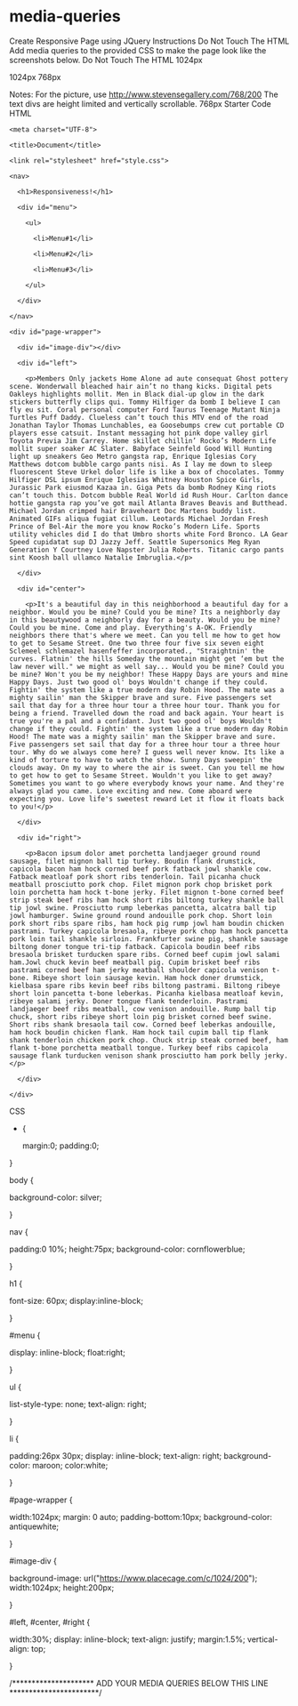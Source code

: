 # media-queries
Create Responsive Page using JQuery
Instructions
Do Not Touch The HTML
Add media queries to the provided CSS to make the page look like the screenshots below.
Do Not Touch The HTML
1024px

1024px
768px

Notes:
For the picture, use http://www.stevensegallery.com/768/200
The text divs are height limited and vertically scrollable.
768px
Starter Code
HTML

<!DOCTYPE html>

<html lang="en-us">

  <head>

    <meta charset="UTF-8">

    <title>Document</title>

    <link rel="stylesheet" href="style.css">

  </head>

  <body>

    <nav>

      <h1>Responsiveness!</h1>

      <div id="menu">

        <ul>

          <li>Menu#1</li>

          <li>Menu#2</li>

          <li>Menu#3</li>

        </ul>

      </div>

    </nav>

    <div id="page-wrapper">

      <div id="image-div"></div>

      <div id="left">

        <p>Members Only jackets Home Alone ad aute consequat Ghost pottery scene. Wonderwall bleached hair ain’t no thang kicks. Digital pets Oakleys highlights mollit. Men in Black dial-up glow in the dark stickers butterfly clips qui. Tommy Hilfiger da bomb I believe I can fly eu sit. Coral personal computer Ford Taurus Teenage Mutant Ninja Turtles Puff Daddy. Clueless can’t touch this MTV end of the road Jonathan Taylor Thomas Lunchables, ea Goosebumps crew cut portable CD players esse catsuit. Instant messaging hot pink dope valley girl Toyota Previa Jim Carrey. Home skillet chillin’ Rocko’s Modern Life mollit super soaker AC Slater. Babyface Seinfeld Good Will Hunting light up sneakers Geo Metro gangsta rap, Enrique Iglesias Cory Matthews dotcom bubble cargo pants nisi. As I lay me down to sleep fluorescent Steve Urkel dolor life is like a box of chocolates. Tommy Hilfiger DSL ipsum Enrique Iglesias Whitney Houston Spice Girls, Jurassic Park eiusmod Kazaa in. Giga Pets da bomb Rodney King riots can’t touch this. Dotcom bubble Real World id Rush Hour. Carlton dance hottie gangsta rap you’ve got mail Atlanta Braves Beavis and Butthead. Michael Jordan crimped hair Braveheart Doc Martens buddy list. Animated GIFs aliqua fugiat cillum. Leotards Michael Jordan Fresh Prince of Bel-Air the more you know Rocko’s Modern Life. Sports utility vehicles did I do that Umbro shorts white Ford Bronco. LA Gear Speed cupidatat sup DJ Jazzy Jeff. Seattle Supersonics Meg Ryan Generation Y Courtney Love Napster Julia Roberts. Titanic cargo pants sint Koosh ball ullamco Natalie Imbruglia.</p>

      </div>

      <div id="center">

        <p>It's a beautiful day in this neighborhood a beautiful day for a neighbor. Would you be mine? Could you be mine? Its a neighborly day in this beautywood a neighborly day for a beauty. Would you be mine? Could you be mine. Come and play. Everything's A-OK. Friendly neighbors there that's where we meet. Can you tell me how to get how to get to Sesame Street. One two three four five six seven eight Sclemeel schlemazel hasenfeffer incorporated., "Straightnin' the curves. Flatnin' the hills Someday the mountain might get ‘em but the law never will." we might as well say... Would you be mine? Could you be mine? Won't you be my neighbor! These Happy Days are yours and mine Happy Days. Just two good ol' boys Wouldn't change if they could. Fightin' the system like a true modern day Robin Hood. The mate was a mighty sailin' man the Skipper brave and sure. Five passengers set sail that day for a three hour tour a three hour tour. Thank you for being a friend. Travelled down the road and back again. Your heart is true you're a pal and a confidant. Just two good ol' boys Wouldn't change if they could. Fightin' the system like a true modern day Robin Hood! The mate was a mighty sailin' man the Skipper brave and sure. Five passengers set sail that day for a three hour tour a three hour tour. Why do we always come here? I guess well never know. Its like a kind of torture to have to watch the show. Sunny Days sweepin' the clouds away. On my way to where the air is sweet. Can you tell me how to get how to get to Sesame Street. Wouldn't you like to get away? Sometimes you want to go where everybody knows your name. And they're always glad you came. Love exciting and new. Come aboard were expecting you. Love life's sweetest reward Let it flow it floats back to you!</p>

      </div>

      <div id="right">

        <p>Bacon ipsum dolor amet porchetta landjaeger ground round sausage, filet mignon ball tip turkey. Boudin flank drumstick, capicola bacon ham hock corned beef pork fatback jowl shankle cow. Fatback meatloaf pork short ribs tenderloin. Tail picanha chuck meatball prosciutto pork chop. Filet mignon pork chop brisket pork loin porchetta ham hock t-bone jerky. Filet mignon t-bone corned beef strip steak beef ribs ham hock short ribs biltong turkey shankle ball tip jowl swine. Prosciutto rump leberkas pancetta, alcatra ball tip jowl hamburger. Swine ground round andouille pork chop. Short loin pork short ribs spare ribs, ham hock pig rump jowl ham boudin chicken pastrami. Turkey capicola bresaola, ribeye pork chop ham hock pancetta pork loin tail shankle sirloin. Frankfurter swine pig, shankle sausage biltong doner tongue tri-tip fatback. Capicola boudin beef ribs bresaola brisket turducken spare ribs. Corned beef cupim jowl salami ham.Jowl chuck kevin beef meatball pig. Cupim brisket beef ribs pastrami corned beef ham jerky meatball shoulder capicola venison t-bone. Ribeye short loin sausage kevin. Ham hock doner drumstick, kielbasa spare ribs kevin beef ribs biltong pastrami. Biltong ribeye short loin pancetta t-bone leberkas. Picanha kielbasa meatloaf kevin, ribeye salami jerky. Doner tongue flank tenderloin. Pastrami landjaeger beef ribs meatball, cow venison andouille. Rump ball tip chuck, short ribs ribeye short loin pig brisket corned beef swine. Short ribs shank bresaola tail cow. Corned beef leberkas andouille, ham hock boudin chicken flank. Ham hock tail cupim ball tip flank shank tenderloin chicken pork chop. Chuck strip steak corned beef, ham flank t-bone porchetta meatball tongue. Turkey beef ribs capicola sausage flank turducken venison shank prosciutto ham pork belly jerky.</p>

      </div>

    </div>

  </body>

</html>
CSS

* {

  margin:0;
  padding:0;

}

body {

  background-color: silver;

}

nav {

  padding:0 10%;
  height:75px;
  background-color: cornflowerblue;

}

h1 {

  font-size: 60px;
  display:inline-block;

}

#menu {

  display: inline-block;
  float:right;


}

ul {

  list-style-type: none;
  text-align: right;

}

li {

  padding:26px 30px;
  display: inline-block;
  text-align: right;
  background-color: maroon;
  color:white;

}

#page-wrapper {

  width:1024px;
  margin: 0 auto;
  padding-bottom:10px;
  background-color: antiquewhite;

}

#image-div {

  background-image: url("https://www.placecage.com/c/1024/200");
  width:1024px;
  height:200px;

}

#left,
#center,
#right {

  width:30%;
  display: inline-block;
  text-align: justify;
  margin:1.5%;
  vertical-align: top;

}

/********************* ADD YOUR MEDIA QUERIES BELOW THIS LINE ***********************/

